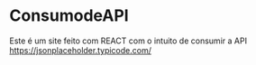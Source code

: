 # ConsumodeAPI
Este é um site feito com REACT com o intuito de consumir a API https://jsonplaceholder.typicode.com/
